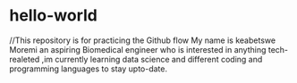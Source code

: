 # hello-world
//This repository is for practicing the  Github flow
My name is keabetswe Moremi an aspiring Biomedical engineer who is interested in anything tech-realeted ,im currently learning data science and different coding and programming languages to stay upto-date.
